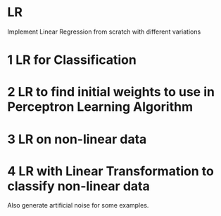 # LR
Implement Linear Regression from scratch with different variations

# 1 LR for Classification
# 2 LR to find initial weights to use in Perceptron Learning Algorithm
# 3 LR on non-linear data
# 4 LR with Linear Transformation to classify non-linear data

Also generate artificial noise for some examples.
